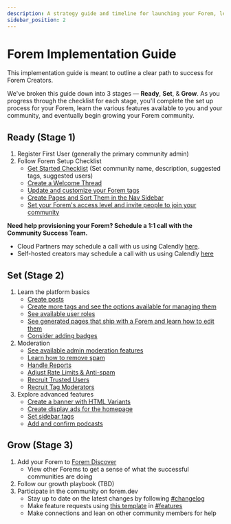 ```yaml
---
description: A strategy guide and timeline for launching your Forem, learning the platform, and growing your community.
sidebar_position: 2
---
```


# Forem Implementation Guide

This implementation guide is meant to outline a clear path to success for Forem Creators. 

We've broken this guide down into 3 stages — **Ready**, **Set**, & **Grow**. As you progress through the checklist for each stage, you'll complete the set up process for your Forem, learn the various features available to you and your community, and eventually begin growing your Forem community.  

## Ready (Stage 1)

1. Register First User (generally the primary community admin)
2. Follow Forem Setup Checklist
    - [Get Started Checklist](https://admin.forem.com/docs/getting-started/forem-setup-checklist#1-set-up-and-configure-your-forem) (Set community name, description, suggested tags, suggested users)
    - [Create a Welcome Thread](https://admin.forem.com/docs/getting-started/forem-setup-checklist#2-create-a-welcome-thread)
    - [Update and customize your Forem tags](https://admin.forem.com/docs/getting-started/forem-setup-checklist#1-set-up-and-configure-your-forem)
    - [Create Pages and Sort Them in the Nav Sidebar](https://admin.forem.com/docs/getting-started/forem-setup-checklist#4-create-pages-and-sort-them-in-the-navigation-sidebar)
    - [Set your Forem's access level and invite people to join your community](https://admin.forem.com/docs/getting-started/forem-setup-checklist#5-set-your-forems-access-level-and-invite-people-to-join-your-community)

**Need help provisioning your Forem? Schedule a 1:1 call with the Community Success Team.**
- Cloud Partners may schedule a call with us using Calendly [here](https://calendly.com/d/cfs-bkt-kvj/forem-community-success-1-1-meetings-with-partners).
- Self-hosted creators may schedule a call with us using Calendly [here](https://calendly.com/d/cdz-xw3-tc5/forem-community-success-1-1-meetings-with-creators)

## Set (Stage 2)

1. Learn the platform basics
    - [Create posts](https://admin.forem.com/docs/forem-basics/posts)
    - [Create more tags and see the options available for managing them](https://admin.forem.com/docs/forem-basics/tags)
    - [See available user roles](https://admin.forem.com/docs/forem-basics/user-roles)
    - [See generated pages that ship with a Forem and learn how to edit them](https://admin.forem.com/docs/forem-basics/generated-pages)
    - [Consider adding badges](https://admin.forem.com/docs/forem-basics/badges)
2. Moderation
    - [See available admin moderation features](https://admin.forem.com/docs/managing-your-community/admin-moderation-features)
    - [Learn how to remove spam](https://admin.forem.com/docs/managing-your-community/removing-spam)
    - [Handle Reports](https://admin.forem.com/docs/advanced-customization/reports)
    - [Adjust Rate Limits & Anti-spam](https://admin.forem.com/docs/advanced-customization/rate-limits-and-anti-spam)
    - [Recruit Trusted Users](https://admin.forem.com/docs/managing-your-community/trusted-user-features)
    - [Recruit Tag Moderators](https://admin.forem.com/docs/managing-your-community/tag-moderator-features)
3. Explore advanced features
    - [Create a banner with HTML Variants](https://admin.forem.com/docs/advanced-customization/html-variants)
    - [Create display ads for the homepage](https://admin.forem.com/docs/advanced-customization/display-ads)
    - [Set sidebar tags](https://admin.forem.com/docs/advanced-customization/tag-display-order)
    - [Add and confirm podcasts](https://admin.forem.com/docs/advanced-customization/content-manager/podcasts)

## Grow (Stage 3)

1. Add your Forem to [Forem Discover](https://discover.forem.com/)
    - View other Forems to get a sense of what the successful communities are doing
2. Follow our growth playbook (TBD)
3. Participate in the community on forem.dev
    - Stay up to date on the latest changes by following [#changelog](https://forem.dev/t/changelog)
    - Make feature requests using [this template](https://forem.dev/new/features) in [#features](https://forem.dev/t/features)
    - Make connections and lean on other community members for help
